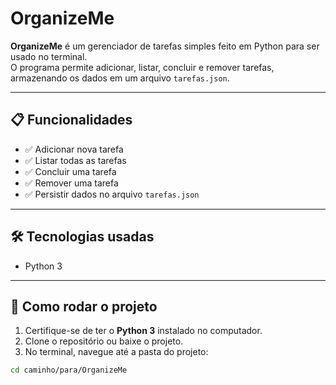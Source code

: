 # OrganizeMe

**OrganizeMe** é um gerenciador de tarefas simples feito em Python para ser usado no terminal.  
O programa permite adicionar, listar, concluir e remover tarefas, armazenando os dados em um arquivo `tarefas.json`.

---

## 📋 Funcionalidades

- ✅ Adicionar nova tarefa
- ✅ Listar todas as tarefas
- ✅ Concluir uma tarefa
- ✅ Remover uma tarefa
- ✅ Persistir dados no arquivo `tarefas.json`

---

## 🛠 Tecnologias usadas

- Python 3

---

## 🚀 Como rodar o projeto

1. Certifique-se de ter o **Python 3** instalado no computador.
2. Clone o repositório ou baixe o projeto.
3. No terminal, navegue até a pasta do projeto:

```bash
cd caminho/para/OrganizeMe
